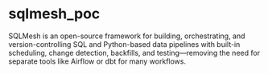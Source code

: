 # sqlmesh_poc
SQLMesh is an open-source framework for building, orchestrating, and version-controlling SQL and Python-based data pipelines with built-in scheduling, change detection, backfills, and testing—removing the need for separate tools like Airflow or dbt for many workflows.
